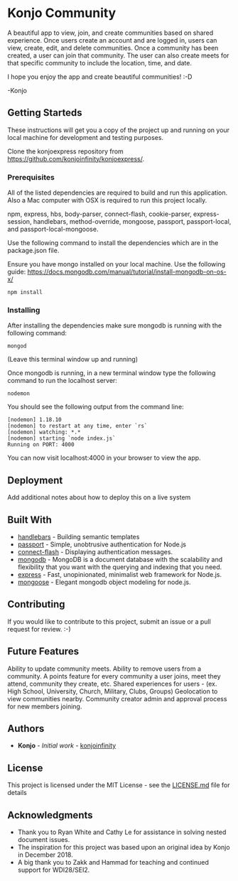 # Konjo Community

A beautiful app to view, join, and create communities based on shared experience. Once users create an account and are logged in, users can view, create, edit, and delete communities. Once a community has been created, a user can join that community. The user can also create meets for that specific community to include the location, time, and date.

I hope you enjoy the app and create beautiful communities! :-D

-Konjo

## Getting Starteds

These instructions will get you a copy of the project up and running on your local machine for development and testing purposes.

Clone the konjoexpress repository from https://github.com/konjoinfinity/konjoexpress/.

### Prerequisites

All of the listed dependencies are required to build and run this application. Also a Mac computer with OSX is required to run this project locally.

npm, express, hbs, body-parser, connect-flash, cookie-parser, express-session, handlebars, method-override, mongoose, passport, passport-local, and passport-local-mongoose.

Use the following command to install the dependencies which are in the package.json file.

Ensure you have mongo installed on your local machine. Use the following guide: https://docs.mongodb.com/manual/tutorial/install-mongodb-on-os-x/

```
npm install
```

### Installing

After installing the dependencies make sure mongodb is running with the following command:

```
mongod
```

(Leave this terminal window up and running)

Once mongodb is running, in a new terminal window type the following command to run the localhost server:

```
nodemon
```

You should see the following output from the command line:

```
[nodemon] 1.18.10
[nodemon] to restart at any time, enter `rs`
[nodemon] watching: *.*
[nodemon] starting `node index.js`
Running on PORT: 4000
```

You can now visit localhost:4000 in your browser to view the app.

## Deployment

Add additional notes about how to deploy this on a live system

## Built With

- [handlebars](https://handlebarsjs.com) - Building semantic templates
- [passport](http://www.passportjs.org) - Simple, unobtrusive authentication for Node.js
- [connect-flash](https://github.com/jaredhanson/connect-flash) - Displaying authentication messages.
- [mongodb](https://www.mongodb.com/) - MongoDB is a document database with the scalability and flexibility that you want with the querying and indexing that you need.
- [express](https://expressjs.com/) - Fast, unopinionated, minimalist web framework for Node.js.
- [mongoose](https://mongoosejs.com/) - Elegant mongodb object modeling for node.js.

## Contributing

If you would like to contribute to this project, submit an issue or a pull request for review. :-)

## Future Features

Ability to update community meets.
Ability to remove users from a community.
A points feature for every community a user joins, meet they attend, community they create, etc.
Shared experiences for users - (ex. High School, University, Church, Military, Clubs, Groups)
Geolocation to view communities nearby.
Community creator admin and approval process for new members joining.

## Authors

- **Konjo** - _Initial work_ - [konjoinfinity](https://github.com/konjoinfinity)

## License

This project is licensed under the MIT License - see the [LICENSE.md](LICENSE.md) file for details

## Acknowledgments

- Thank you to Ryan White and Cathy Le for assistance in solving nested document issues.
- The inspiration for this project was based upon an original idea by Konjo in December 2018.
- A big thank you to Zakk and Hammad for teaching and continued support for WDI28/SEI2.
